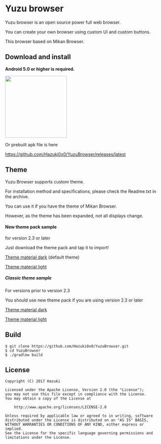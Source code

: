 # Yuzu browser
Yuzu browser is an open source power full web browser.

You can create your own browser using custom UI and custom buttons.

This browser based on Mikan Browser.

## Download and install
**Android 5.0 or higher is required.**

<a href="https://play.google.com/store/apps/details?id=jp.hazuki.yuzubrowser">
<img src="https://cloud.githubusercontent.com/assets/15681348/25552469/9d87214c-2cd5-11e7-8ada-6cf0c69df419.png" width="200px"></a>

Or prebuilt apk file is here

https://github.com/Hazuki0x0/YuzuBrowser/releases/latest

## Theme
Yuzu Browser supports custom theme.

For installation method and specifications, please check the Readme.txt in the archive.

You can use it if you have the theme of Mikan Browser.

However, as the theme has been expanded, not all displays change.

#### New theme pack sample
for version 2.3 or later

Just download the theme pack and tap it to import!

[Theme material dark](https://github.com/hazuki0x0/YuzuBrowser/releases/download/v2.3.0/theme_material_dark.yuzutheme)
(default theme)

[Theme material light](https://github.com/hazuki0x0/YuzuBrowser/releases/download/v2.3.0/theme_material_light.yuzutheme)


##### Classic theme sample
For versions prior to version 2.3

You should use new theme pack if you are using version 2.3 or later

[Theme material dark](https://github.com/Hazuki0x0/YuzuBrowser/releases/download/v1.1.0/yuzu_theme_material_dark.zip)

[Theme material light](https://github.com/Hazuki0x0/YuzuBrowser/releases/download/v1.1.0/yuzu_theme_material_light.zip)

## Build

    $ git clone https://github.com/Hazuki0x0/YuzuBrowser.git
    $ cd YuzuBrowser
    $ ./gradlew build


## License
    Copyright (C) 2017 Hazuki

    Licensed under the Apache License, Version 2.0 (the "License");
    you may not use this file except in compliance with the License.
    You may obtain a copy of the License at

        http://www.apache.org/licenses/LICENSE-2.0

    Unless required by applicable law or agreed to in writing, software
    distributed under the License is distributed on an "AS IS" BASIS,
    WITHOUT WARRANTIES OR CONDITIONS OF ANY KIND, either express or implied.
    See the License for the specific language governing permissions and
    limitations under the License.
